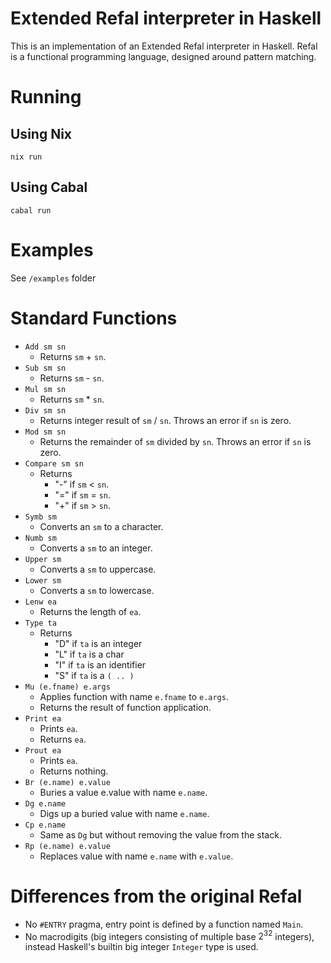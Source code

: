 # Extended Refal interpreter in Haskell
This is an implementation of an Extended Refal interpreter in Haskell. Refal is a functional programming language, designed around pattern matching.

# Running
## Using Nix
```shell
nix run
```
## Using Cabal
```shell
cabal run
```

# Examples
See `/examples` folder

# Standard Functions
- `Add sm sn`
    - Returns `sm` + `sn`.
- `Sub sm sn`
    - Returns `sm` - `sn`.
- `Mul sm sn`
    - Returns `sm` * `sn`.
- `Div sm sn`
    - Returns integer result of `sm` / `sn`. Throws an error if `sn` is zero.
- `Mod sm sn`
    - Returns the remainder of `sm` divided by `sn`. Throws an error if `sn` is zero.
- `Compare sm sn`
    - Returns
        - "-" if `sm` < `sn`.
        - "=" if `sm` = `sn`.
        - "+" if `sm` > `sn`.
- `Symb sm`
    - Converts an `sm` to a character.
- `Numb sm`
    - Converts a `sm` to an integer.
- `Upper sm`
    - Converts a `sm` to uppercase.
- `Lower sm`
    - Converts a `sm` to lowercase.
- `Lenw ea`
    - Returns the length of `ea`.
- `Type ta`
    - Returns
        - "D" if `ta` is an integer
        - "L" if `ta` is a char
        - "I" if `ta` is an identifier
        - "S" if `ta` is a `( .. )`
- `Mu (e.fname) e.args`
    - Applies function with name `e.fname` to `e.args`.
    - Returns the result of function application.
- `Print ea`
    - Prints `ea`.
    - Returns `ea`.
- `Prout ea`
    - Prints `ea`.
    - Returns nothing.
- `Br (e.name) e.value`
    - Buries a value e.value with name `e.name`.
- `Dg e.name`
    - Digs up a buried value with name `e.name`.
- `Cp e.name`
    - Same as `Dg` but without removing the value from the stack.
- `Rp (e.name) e.value`
    - Replaces value with name `e.name` with `e.value`.

# Differences from the original Refal
- No `#ENTRY` pragma, entry point is defined by a function named `Main`.
- No macrodigits (big integers consisting of multiple base $2^{32}$ integers), instead Haskell's builtin big integer `Integer` type is used.
